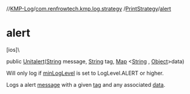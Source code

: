 //[KMP-Log](../../../index.md)/[com.renfrowtech.kmp.log.strategy](../index.md)
/[PrintStrategy](index.md)/[alert](alert.md)

# alert

[ios]\

public [Unit](https://kotlinlang.org/api/latest/jvm/stdlib/kotlin/-unit/index.html)[alert](alert.md)([String](https://developer.android.com/reference/kotlin/java/lang/String.html)
message, [String](https://developer.android.com/reference/kotlin/java/lang/String.html)
tag, [Map](https://developer.android.com/reference/kotlin/java/util/Map.html)
&lt;[String](https://developer.android.com/reference/kotlin/java/lang/String.html)
, [Object](https://developer.android.com/reference/kotlin/java/lang/Object.html)&gt;data)

Will only log if [minLogLevel](index.md#-385182634%2FProperties%2F-1207404352) is set to
LogLevel.ALERT or higher.

Logs a alert [message](alert.md) with a given [tag](alert.md) and any associated [data](alert.md).
